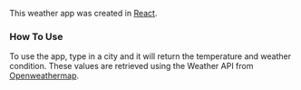 This weather app was created in [React](https://reactjs.org/).

### How To Use
To use the app, type in a city and it will return the temperature and weather condition. These values are retrieved using the Weather API from [Openweathermap](https://openweathermap.org/api).